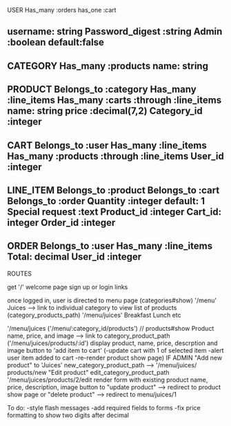 USER
Has_many :orders
has_one  :cart

username: string
Password_digest :string
Admin :boolean default:false
------------------------------------------------------
CATEGORY
Has_many :products
name: string
------------------------------------------------------
PRODUCT
Belongs_to :category
Has_many :line_items
Has_many :carts :through :line_items
name: string
price :decimal(7,2)
Category_id :integer
------------------------------------------------------
CART
Belongs_to :user
Has_many :line_items
Has_many :products :through :line_items
User_id :integer
------------------------------------------------------
LINE_ITEM
Belongs_to :product
Belongs_to :cart
Belongs_to :order
Quantity :integer default: 1
Special request :text
Product_id :integer
Cart_id: integer
Order_id :integer
------------------------------------------------------
ORDER
Belongs_to :user
Has_many :line_items
Total: decimal
User_id :integer
------------------------------------------------------
ROUTES

get '/' 
welcome page
    sign up or login links

once logged in, user is directed to menu page (categories#show) '/menu'
    Juices --> link to individual category to view list of products (category_products_path)  '/menu/juices' 
    Breakfast 
    Lunch etc
     
'/menu/juices ('/menu/:category_id/products') // products#show
    Product name, price, and image --> link to category_product_path ('/menu/juices/products/:id')
                                        display product, name, price, descrption and image
                                        button to 'add item to cart' 
                                            (-update cart with 1 of selected item
                                             -alert user item added to cart
                                             -re-render product show page)
                                        IF ADMIN 
                                        "Add new product" to 'Juices' new_category_product_path --> '/menu/juices/
                                                            products/new 
                                        "Edit product" edit_category_product_path '/menu/juices/products/2/edit
                                            render form with existing product name, price, description, image 
                                                button to "update product" 
                                                    --> redirect to product show page
                                                or "delete product"
                                                    --> redirect to menu/juices/1


To do: 
-style flash messages
-add required fields to forms
-fix price formatting to show two digits after decimal

